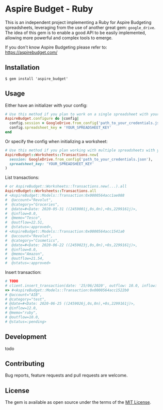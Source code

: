 # Aspire Budget - Ruby 

This is an independent project implementing a Ruby  for Aspire Budgeting spreadsheets, leveraging from the use of another great gem: `google_drive`.  
The idea of this gem is to enable a good API to be easily implemented, allowing more powerful and complex tools to emerge.

If you don't know Aspire Budgeting please refer to: https://aspirebudget.com/

## Installation

```
$ gem install 'aspire_budget'
```

## Usage

Either have an initializer with your config:
```ruby
# Use this method if you plan to work on a single spreadsheet with your application
AspireBudget.configure do |config|
  config.session = GoogleDrive.from_config('path_to_your_credentials.json')
  config.spreadsheet_key = 'YOUR_SPREADSHEET_KEY'
end
```

Or specify the config when initializing a worksheet:
```ruby
# Use this method if you plan working with multiple spreadsheets with your application
AspireBudget::Worksheets::Transactions.new(
  session: GoogleDrive.from_config('path_to_your_credentials.json'),
  spreadsheet_key: 'YOUR_SPREADSHEET_KEY'
)
```

List transactions:
```ruby
# or AspireBudget::Worksheets::Transactions.new(...).all
AspireBudget::Worksheets::Transactions.all
# <AspireBudget::Models::Transaction:0x0000564acc1ae088
#  @account="Revolut",
#  @category="Groceries",
#  @date=#<Date: 2020-05-31 ((2459001j,0s,0n),+0s,2299161j)>,
#  @inflow=0.0,
#  @memo="Tesco",
#  @outflow=22.51,
#  @status=:approved>,
# <AspireBudget::Models::Transaction:0x0000564acc1541a0
#  @account="Revolut",
#  @category="Cosmetics",
#  @date=#<Date: 2020-06-22 ((2459023j,0s,0n),+0s,2299161j)>,
#  @inflow=0.0,
#  @memo="Amazon",
#  @outflow=21.54,
#  @status=:approved>
```

Insert transaction:
```ruby
# TODO
# client.insert_transaction(date: '25/06/2020', outflow: 10.0, inflow: 12.0, category: 'test', account: 'AIB', memo: 'ruby', status: :pending)
=> #<AspireBudget::Models::Transaction:0x0000564acc1522b0
# @account="AIB",
# @category="test",
# @date=#<Date: 2020-06-25 ((2459026j,0s,0n),+0s,2299161j)>,
# @inflow=12.0,
# @memo="ruby",
# @outflow=10.0,
# @status=:pending>
```

## Development

todo

## Contributing

Bug reports, feature requests and pull requests are welcome.


## License

The gem is available as open source under the terms of the [MIT License](https://opensource.org/licenses/MIT).
